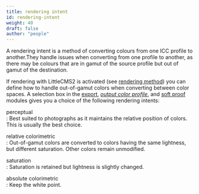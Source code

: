 ```yaml
---
title: rendering intent
id: rendering-intent
weight: 40
draft: false
author: "people"
---
```

A rendering intent is a method of converting colours from one ICC profile to another.They handle issues when converting from one profile to another, as there may be colours that are in gamut of the source profile but out of gamut of the destination.

If rendering with LittleCMS2 is activated (see [rendering method](./rendering-method.md)) you can define how to handle out-of-gamut colors when converting between color spaces. A selection box in the [export](../../module-reference/utility-modules/shared/export.md), [_output color profile_](../../module-reference/processing-modules/output-color-profile.md), and [soft proof](../../module-reference/utility-modules/darkroom/soft-proof.md) modules gives you a choice of the following rendering intents:

perceptual 	
: Best suited to photographs as it maintains the relative position of colors. This is usually the best choice.

relative colorimetric 	
: Out-of-gamut colors are converted to colors having the same lightness, but different saturation. Other colors remain unmodified.

saturation 	
: Saturation is retained but lightness is slightly changed.

absolute colorimetric 	
: Keep the white point. 
